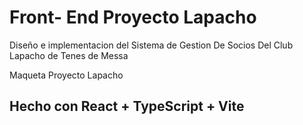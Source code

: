 # Front- End Proyecto Lapacho

Diseño e implementacion del Sistema de Gestion De Socios Del Club Lapacho de Tenes de Messa

Maqueta Proyecto Lapacho

## Hecho con React + TypeScript + Vite
